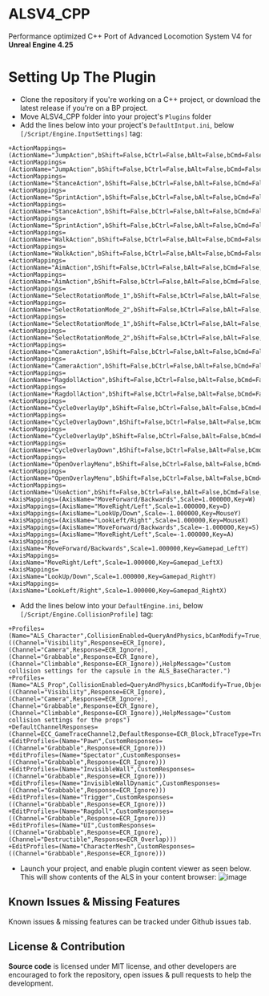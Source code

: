# ALSV4_CPP
Performance optimized C++ Port of Advanced Locomotion System V4 for **Unreal Engine 4.25**

# Setting Up The Plugin

- Clone the repository if you're working on a C++ project, or download the latest release if you're on a BP project.
- Move ALSV4_CPP folder into your project's `Plugins` folder
- Add the lines below into your project's `DefaultIntput.ini`, below `[/Script/Engine.InputSettings]` tag:
```
+ActionMappings=(ActionName="JumpAction",bShift=False,bCtrl=False,bAlt=False,bCmd=False,Key=SpaceBar)
+ActionMappings=(ActionName="JumpAction",bShift=False,bCtrl=False,bAlt=False,bCmd=False,Key=Gamepad_FaceButton_Bottom)
+ActionMappings=(ActionName="StanceAction",bShift=False,bCtrl=False,bAlt=False,bCmd=False,Key=LeftAlt)
+ActionMappings=(ActionName="SprintAction",bShift=False,bCtrl=False,bAlt=False,bCmd=False,Key=LeftShift)
+ActionMappings=(ActionName="StanceAction",bShift=False,bCtrl=False,bAlt=False,bCmd=False,Key=Gamepad_FaceButton_Right)
+ActionMappings=(ActionName="SprintAction",bShift=False,bCtrl=False,bAlt=False,bCmd=False,Key=Gamepad_LeftThumbstick)
+ActionMappings=(ActionName="WalkAction",bShift=False,bCtrl=False,bAlt=False,bCmd=False,Key=LeftControl)
+ActionMappings=(ActionName="WalkAction",bShift=False,bCtrl=False,bAlt=False,bCmd=False,Key=Gamepad_RightShoulder)
+ActionMappings=(ActionName="AimAction",bShift=False,bCtrl=False,bAlt=False,bCmd=False,Key=RightMouseButton)
+ActionMappings=(ActionName="AimAction",bShift=False,bCtrl=False,bAlt=False,bCmd=False,Key=Gamepad_LeftTrigger)
+ActionMappings=(ActionName="SelectRotationMode_1",bShift=False,bCtrl=False,bAlt=False,bCmd=False,Key=One)
+ActionMappings=(ActionName="SelectRotationMode_2",bShift=False,bCtrl=False,bAlt=False,bCmd=False,Key=Two)
+ActionMappings=(ActionName="SelectRotationMode_1",bShift=False,bCtrl=False,bAlt=False,bCmd=False,Key=Gamepad_DPad_Left)
+ActionMappings=(ActionName="SelectRotationMode_2",bShift=False,bCtrl=False,bAlt=False,bCmd=False,Key=Gamepad_DPad_Right)
+ActionMappings=(ActionName="CameraAction",bShift=False,bCtrl=False,bAlt=False,bCmd=False,Key=C)
+ActionMappings=(ActionName="CameraAction",bShift=False,bCtrl=False,bAlt=False,bCmd=False,Key=Gamepad_RightThumbstick)
+ActionMappings=(ActionName="RagdollAction",bShift=False,bCtrl=False,bAlt=False,bCmd=False,Key=X)
+ActionMappings=(ActionName="RagdollAction",bShift=False,bCtrl=False,bAlt=False,bCmd=False,Key=Gamepad_Special_Left)
+ActionMappings=(ActionName="CycleOverlayUp",bShift=False,bCtrl=False,bAlt=False,bCmd=False,Key=MouseScrollUp)
+ActionMappings=(ActionName="CycleOverlayDown",bShift=False,bCtrl=False,bAlt=False,bCmd=False,Key=MouseScrollDown)
+ActionMappings=(ActionName="CycleOverlayUp",bShift=False,bCtrl=False,bAlt=False,bCmd=False,Key=Gamepad_DPad_Up)
+ActionMappings=(ActionName="CycleOverlayDown",bShift=False,bCtrl=False,bAlt=False,bCmd=False,Key=Gamepad_DPad_Down)
+ActionMappings=(ActionName="OpenOverlayMenu",bShift=False,bCtrl=False,bAlt=False,bCmd=False,Key=Q)
+ActionMappings=(ActionName="OpenOverlayMenu",bShift=False,bCtrl=False,bAlt=False,bCmd=False,Key=Gamepad_LeftShoulder)
+ActionMappings=(ActionName="UseAction",bShift=False,bCtrl=False,bAlt=False,bCmd=False,Key=E)
+AxisMappings=(AxisName="MoveForward/Backwards",Scale=1.000000,Key=W)
+AxisMappings=(AxisName="MoveRight/Left",Scale=1.000000,Key=D)
+AxisMappings=(AxisName="LookUp/Down",Scale=-1.000000,Key=MouseY)
+AxisMappings=(AxisName="LookLeft/Right",Scale=1.000000,Key=MouseX)
+AxisMappings=(AxisName="MoveForward/Backwards",Scale=-1.000000,Key=S)
+AxisMappings=(AxisName="MoveRight/Left",Scale=-1.000000,Key=A)
+AxisMappings=(AxisName="MoveForward/Backwards",Scale=1.000000,Key=Gamepad_LeftY)
+AxisMappings=(AxisName="MoveRight/Left",Scale=1.000000,Key=Gamepad_LeftX)
+AxisMappings=(AxisName="LookUp/Down",Scale=1.000000,Key=Gamepad_RightY)
+AxisMappings=(AxisName="LookLeft/Right",Scale=1.000000,Key=Gamepad_RightX)
```
- Add the lines below into your `DefaultEngine.ini`, below `[/Script/Engine.CollisionProfile]` tag:
```
+Profiles=(Name="ALS_Character",CollisionEnabled=QueryAndPhysics,bCanModify=True,ObjectTypeName="Pawn",CustomResponses=((Channel="Visibility",Response=ECR_Ignore),(Channel="Camera",Response=ECR_Ignore),(Channel="Grabbable",Response=ECR_Ignore),(Channel="Climbable",Response=ECR_Ignore)),HelpMessage="Custom collision settings for the capsule in the ALS_BaseCharacter.")
+Profiles=(Name="ALS_Prop",CollisionEnabled=QueryAndPhysics,bCanModify=True,ObjectTypeName="WorldDynamic",CustomResponses=((Channel="Visibility",Response=ECR_Ignore),(Channel="Camera",Response=ECR_Ignore),(Channel="Grabbable",Response=ECR_Ignore),(Channel="Climbable",Response=ECR_Ignore)),HelpMessage="Custom collision settings for the props")
+DefaultChannelResponses=(Channel=ECC_GameTraceChannel2,DefaultResponse=ECR_Block,bTraceType=True,bStaticObject=False,Name="Climbable")
+EditProfiles=(Name="Pawn",CustomResponses=((Channel="Grabbable",Response=ECR_Ignore)))
+EditProfiles=(Name="Spectator",CustomResponses=((Channel="Grabbable",Response=ECR_Ignore)))
+EditProfiles=(Name="InvisibleWall",CustomResponses=((Channel="Grabbable",Response=ECR_Ignore)))
+EditProfiles=(Name="InvisibleWallDynamic",CustomResponses=((Channel="Grabbable",Response=ECR_Ignore)))
+EditProfiles=(Name="Trigger",CustomResponses=((Channel="Grabbable",Response=ECR_Ignore)))
+EditProfiles=(Name="Ragdoll",CustomResponses=((Channel="Grabbable",Response=ECR_Ignore)))
+EditProfiles=(Name="UI",CustomResponses=((Channel="Grabbable",Response=ECR_Ignore),(Channel="Destructible",Response=ECR_Overlap)))
+EditProfiles=(Name="CharacterMesh",CustomResponses=((Channel="Grabbable",Response=ECR_Ignore)))
```
- Launch your project, and enable plugin content viewer as seen below. This will show contents of the ALS in your content browser:
![image](https://github.com/dyanikoglu/ALSV4_CPP/raw/master/Resources/Readme_Content_1.png)

## Known Issues & Missing Features
Known issues & missing features can be tracked under Github issues tab.

## License & Contribution
**Source code** is licensed under MIT license, and other developers are encouraged to fork the repository, open issues & pull requests to help the development.
